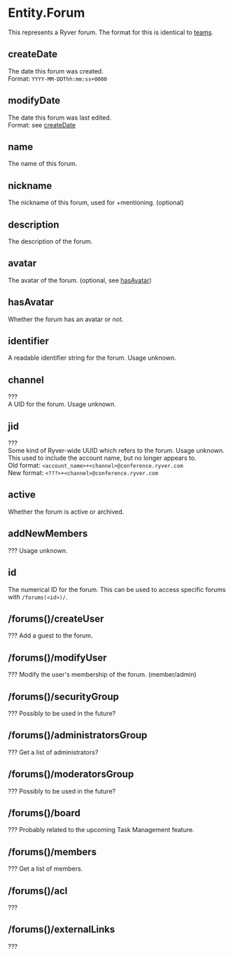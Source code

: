# Entity.Forum

This represents a Ryver forum. The format for this is identical to 
[teams](entity.workroom.md).

## createDate

The date this forum was created.  
Format: `YYYY-MM-DDThh:mm:ss+0000`

## modifyDate

The date this forum was last edited.  
Format: see [createDate](#createDate)

## name

The name of this forum.

## nickname

The nickname of this forum, used for +mentioning. (optional)

## description

The description of the forum.

## avatar

The avatar of the forum. (optional, see [hasAvatar](#hasAvatar))

## hasAvatar

Whether the forum has an avatar or not.

## identifier

A readable identifier string for the forum. Usage unknown.

## channel

???  
A UID for the forum. Usage unknown.

## jid

???  
Some kind of Ryver-wide UUID which refers to the forum. Usage unknown.
This used to include the account name, but no longer appears to.  
Old format: `<account_name>+<channel>@conference.ryver.com`  
New format: `<???>+<channel>@conference.ryver.com`

## active

Whether the forum is active or archived.

## addNewMembers

???
Usage unknown.

## id

The numerical ID for the forum. This can be used to access specific
forums with `/forums(<id>)/`.

## /forums(<id>)/createUser

???
Add a guest to the forum.

## /forums(<id>)/modifyUser

???
Modify the user's membership of the forum. (member/admin)

## /forums(<id>)/securityGroup

???
Possibly to be used in the future?

## /forums(<id>)/administratorsGroup

???
Get a list of administrators?

## /forums(<id>)/moderatorsGroup

???
Possibly to be used in the future?

## /forums(<id>)/board

???
Probably related to the upcoming Task Management feature.

## /forums(<id>)/members

???
Get a list of members.

## /forums(<id>)/acl

???

## /forums(<id>)/externalLinks

???
